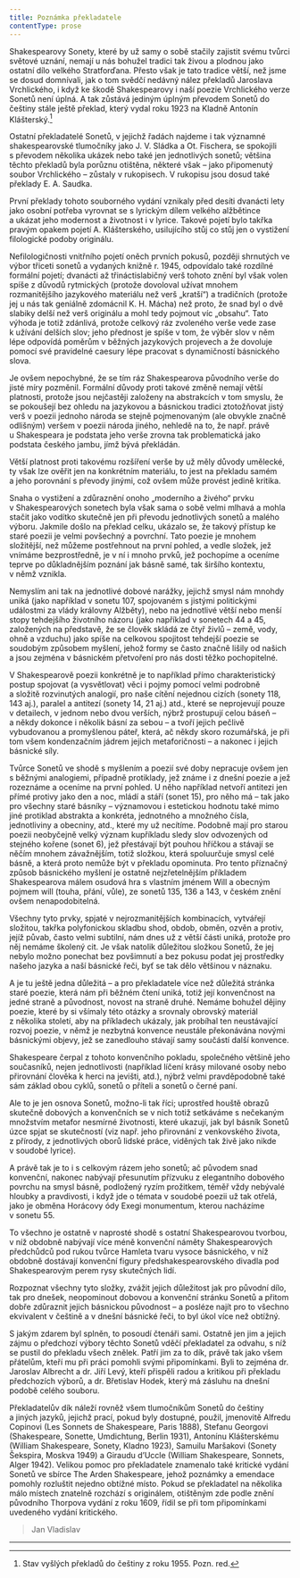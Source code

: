 ```yaml
---
title: Poznámka překladatele
contentType: prose
---
```


<section>

Shakespearovy Sonety, které by už samy o sobě stačily zajistit svému tvůrci světové uznání, nemají u nás bohužel tradici tak živou a plodnou jako ostatní dílo velkého Stratforďana. Přesto však je tato tradice větší, než jsme se dosud domnívali, jak o tom svědčí nedávný nález překladů Jaroslava Vrchlického, i když ke škodě Shakespearovy i naší poezie Vrchlického verze Sonetů není úplná. A tak zůstává jediným úplným převodem Sonetů do češtiny stále ještě překlad, který vydal roku 1923 na Kladně Antonín Klášterský.[^1]

Ostatní překladatelé Sonetů, v jejichž řadách najdeme i tak významné shakespearovské tlumočníky jako J. V. Sládka a Ot. Fischera, se spokojili s převodem několika ukázek nebo také jen jednotlivých sonetů; většina těchto překladů byla porůznu otištěna, některé však – jako připomenutý soubor Vrchlického – zůstaly v rukopisech. V rukopisu jsou dosud také překlady E. A. Saudka.

První překlady tohoto souborného vydání vznikaly před desíti dvanácti lety jako osobní potřeba vyrovnat se s lyrickým dílem velkého alžbětince a ukázat jeho modernost a životnost i v lyrice. Takové pojetí bylo takřka pravým opakem pojetí A. Klášterského, usilujícího stůj co stůj jen o vystižení filologické podoby originálu.

Nefilologičnosti vnitřního pojetí oněch prvních pokusů, později shrnutých ve výbor třiceti sonetů a vydaných knižně r. 1945, odpovídalo také rozdílné formální pojetí; dvanácti až třináctislabičný verš tohoto znění byl však volen spíše z důvodů rytmických (protože dovoloval užívat mnohem rozmanitějšího jazykového materiálu než verš „kratší“) a tradičních (protože jej u nás tak geniálně zdomácnil K. H. Mácha) než proto, že snad byl o dvě slabiky delší než verš originálu a mohl tedy pojmout víc „obsahu“. Tato výhoda je totiž zdánlivá, protože celkový ráz zvoleného verše vede zase k užívání delších slov; jeho přednost je spíše v tom, že výběr slov v něm lépe odpovídá poměrům v běžných jazykových projevech a že dovoluje pomocí své pravidelné caesury lépe pracovat s dynamičností básnického slova.

Je ovšem nepochybné, že se tím ráz Shakespearova původního verše do jisté míry pozměnil. Formální důvody proti takové změně nemají větší platnosti, protože jsou nejčastěji založeny na abstrakcích v tom smyslu, že se pokoušejí bez ohledu na jazykovou a básnickou tradici ztotožňovat jistý verš v poezii jednoho národa se stejně pojmenovaným (ale obvykle značně odlišným) veršem v poezii národa jiného, nehledě na to, že např. právě u Shake­speara je podstata jeho verše zrovna tak problematická jako podstata českého jambu, jímž bývá překládán.

Větší platnost proti takovému rozšíření verše by už měly důvody umělecké, ty však lze ověřit jen na konkrétním materiálu, to jest na překladu samém a jeho porovnání s převody jinými, což ovšem může provést jedině kritika.

</section>

<section>

Snaha o vystižení a zdůraznění onoho „moderního a živého“ prvku v Shakespearových sonetech byla však sama o sobě velmi mlhavá a mohla stačit jako vodítko skutečně jen při převodu jednotlivých sonetů a malého výboru. Jakmile došlo na překlad celku, ukázalo se, že takový přístup ke staré poezii je velmi povšechný a povrchní. Tato poezie je mnohem složitější, než můžeme postřehnout na první pohled, a vedle složek, jež vnímáme bezprostředně, je v ní i mnoho prvků, jež pochopíme a oceníme teprve po důkladnějším poznání jak básně samé, tak širšího kontextu, v němž vznikla.

Nemyslím ani tak na jednotlivé dobové narážky, jejichž smysl nám mnohdy uniká (jako například v sonetu 107, spojovaném s jistými politickými událostmi za vlády královny Alžběty), nebo na jednotlivé větší nebo menší stopy tehdejšího životního názoru (jako například v sonetech 44 a 45, založených na představě, že se člověk skládá ze čtyř živlů – země, vody, ohně a vzduchu) jako spíše na celkovou spojitost tehdejší poezie se soudobým způsobem myšlení, jehož formy se často značně lišily od našich a jsou zejména v básnickém přetvoření pro nás dosti těžko pochopitelné.

V Shakespearově poezii konkrétně je to například přímo charakteristický postup spojovat (a vysvětlovat) věci i pojmy pomocí velmi podrobně a složitě rozvinutých analogií, pro naše cítění nejednou cizích (sonety 118, 143 aj.), paralel a antitezí (sonety 14, 21 aj.) atd., které se neprojevují pouze v detailech, v jednom nebo dvou verších, nýbrž prostupují celou báseň – a někdy dokonce i několik básní za sebou – a tvoří jejich pečlivě vybudovanou a promyšlenou páteř, která, ač někdy skoro rozumářská, je při tom všem kondenzačním jádrem jejich metaforičnosti – a nakonec i jejich básnické síly.

Tvůrce Sonetů ve shodě s myšlením a poezií své doby nepracuje ovšem jen s běžnými analogiemi, případně protiklady, jež známe i z dnešní poezie a jež rozeznáme a oceníme na první pohled. U něho například netvoří antitezi jen přímé protivy jako den a noc, mládí a stáří (sonet 15), pro něho má – tak jako pro všechny staré básníky – významovou i estetickou hodnotu také mimo jiné protiklad abstrakta a konkréta, jednotného a množného čísla, jednotliviny a obecniny, atd., které my už necítíme. Podobně mají pro starou poe­zii neobyčejně velký význam kupříkladu sledy slov odvozených od stejného kořene (sonet 6), jež přestávají být pouhou hříčkou a stávají se něčím mnohem závažnějším, totiž složkou, která spoluurčuje smysl celé básně, a která proto nemůže být v překladu opominuta. Pro tento příznačný způsob básnického myšlení je ostatně nejzřetelnějším příkladem Shakespearova málem osudová hra s vlastním jménem Will a obecným pojmem will (touha, přání, vůle), ze sonetů 135, 136 a 143, v českém znění ovšem nenapodobitelná.

Všechny tyto prvky, spjaté v nejrozmanitějších kombinacích, vytvářejí složitou, takřka polyfonickou skladbu shod, obdob, obměn, ozvěn a protiv, jejíž půvab, často velmi subtilní, nám dnes už z větší části uniká, protože pro něj nemáme školený cit. Je však natolik důležitou složkou Sonetů, že jej nebylo možno ponechat bez povšimnutí a bez pokusu podat jej prostředky našeho jazyka a naší básnické řeči, byť se tak dělo většinou v náznaku.

A je tu ještě jedna důležitá – a pro překladatele více než důležitá stránka staré poezie, která nám při běžném čtení uniká, totiž její konvenčnost na jedné straně a původnost, novost na straně druhé. Nemáme bohužel dějiny poezie, které by si všímaly této otázky a srovnaly obrovský materiál z několika století, aby na příkladech ukázaly, jak probíhal ten neustávající rozvoj poezie, v němž je nezbytná konvence neustále překonávána novými básnickými objevy, jež se zanedlouho stávají samy součástí další konvence.

Shakespeare čerpal z tohoto konvenčního pokladu, společného většině jeho současníků, nejen jednotlivosti (například líčení krásy milované osoby nebo přirovnání člověka k herci na jevišti, atd.), nýbrž velmi pravděpodobně také sám základ obou cyklů, sonetů o příteli a sonetů o černé paní.

Ale to je jen osnova Sonetů, možno-li tak říci; uprostřed houště obrazů skutečně dobových a konvenčních se v nich totiž setkáváme s nečekaným množstvím metafor nesmírné životnosti, které ukazují, jak byl básník Sonetů úzce spjat se skutečností (viz např. jeho přirovnání z venkovského života, z přírody, z jednotlivých oborů lidské práce, viděných tak živě jako nikde v soudobé lyrice).

A právě tak je to i s celkovým rázem jeho sonetů; ač původem snad konvenční, nakonec nabývají přesunutím přízvuku z elegantního dobového povrchu na smysl básně, podložený ryzím prožitkem, téměř vždy nebývalé hloubky a pravdivosti, i když jde o témata v soudobé poezii už tak otřelá, jako je obměna Horácovy ódy Exegi monumentum, kterou nacházíme v sonetu 55.

To všechno je ostatně v naprosté shodě s ostatní Shake­spearovou tvorbou, v níž obdobně nabývají více méně konvenční náměty Shake­spearových předchůdců pod rukou tvůrce Hamleta tvaru vysoce básnického, v níž obdobně dostávají konvenční figury předshakespea­rovského divadla pod Shakespearovým perem rysy skutečných lidí.

</section>

<section>

Rozpoznat všechny tyto složky, zvážit jejich důležitost jak pro původní dílo, tak pro dnešek, neopominout dobovou a konvenční stránku Sonetů a přitom dobře zdůraznit jejich básnickou původnost – a posléze najít pro to všechno ekvivalent v češtině a v dnešní básnické řeči, to byl úkol více než obtížný.

S jakým zdarem byl splněn, to posoudí čtenáři sami. Ostatně jen jim a jejich zájmu o předchozí výbory těchto Sonetů vděčí překladatel za odvahu, s níž se pustil do překladu všech znělek. Patří jim za to dík, právě tak jako všem přátelům, kteří mu při práci pomohli svými připomínkami. Byli to zejména dr. Jaroslav Albrecht a dr. Jiří Levý, kteří přispěli radou a kritikou při překladu předchozích výborů, a dr. Břetislav Hodek, který má zásluhu na dnešní podobě celého souboru.

Překladatelův dík náleží rovněž všem tlumočníkům Sonetů do češtiny a jiných jazyků, jejichž prací, pokud byly dostupné, použil, jmenovitě Alfredu Copinovi (Les Sonnets de Shakespeare, Paris 1888), Stefanu Georgovi (Shakespeare, Sonette, Umdichtung, Berlin 1931), Antonínu Klášterskému (William Shakespeare, Sonety, Kladno 1923), Samuilu Maršakovi (Sonety Šekspira, Moskva 1949) a Giraudu d’Uccle (William Shakespeare, Sonnets, Alger 1942). Velikou pomoc pro překladatele znamenalo také kritické vydání Sonetů ve sbírce The Arden Shakespeare, jehož poznámky a emendace pomohly rozluštit nejedno obtížné místo. Pokud se překladatel na několika málo místech znatelně rozchází s originálem, otištěným zde podle znění původního Thorpova vydání z roku 1609, řídil se při tom připomínkami uvedeného vydání kritického.

> Jan Vladislav

* * *

[^1]: Stav vyšlých překladů do češtiny z roku 1955. Pozn. red.

</section>
